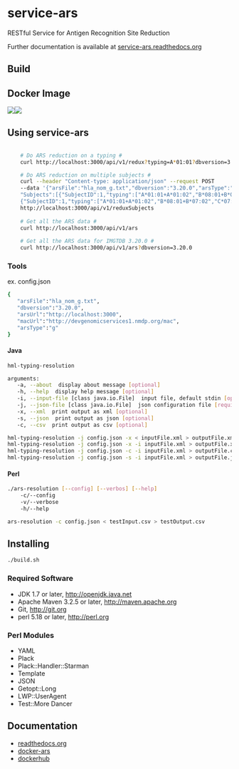 # service-ars
RESTful Service for Antigen Recognition Site Reduction

Further documentation is available at [service-ars.readthedocs.org](http://search.maven.org/#search|ga|1|g%3A%22org.nmdp.ngs%22)

## Build

## Docker Image
[![](https://images.microbadger.com/badges/image/nmdpbioinformatics/docker-ars.svg)](http://microbadger.com/images/nmdpbioinformatics/docker-ars "Get your own image badge on microbadger.com")[![](https://images.microbadger.com/badges/version/nmdpbioinformatics/docker-ars.svg)](http://microbadger.com/images/nmdpbioinformatics/docker-ars "Get your own version badge on microbadger.com")



## Using service-ars

```bash
    
    # Do ARS reduction on a typing #
    curl http://localhost:3000/api/v1/redux?typing=A*01:01?dbversion=3.20

    # Do ARS reduction on multiple subjects # 
    curl --header "Content-type: application/json" --request POST 
    --data '{"arsFile":"hla_nom_g.txt","dbversion":"3.20.0","arsType":"G",
    "Subjects":[{"SubjectID":1,"typing":["A*01:01+A*01:02","B*08:01+B*07:02","C*07:01+C*07:01"]},
    {"SubjectID":1,"typing":["A*01:01+A*01:02","B*08:01+B*07:02","C*07:01+C*07:01"]}]}' 
    http://localhost:3000/api/v1/reduxSubjects
    
    # Get all the ARS data #
    curl http://localhost:3000/api/v1/ars
    
    # Get all the ARS data for IMGTDB 3.20.0 #
    curl http://localhost:3000/api/v1/ars?dbversion=3.20.0
```

### Tools

ex. config.json
```bash
{  
   "arsFile":"hla_nom_g.txt",
   "dbversion":"3.20.0",
   "arsUrl":"http://localhost:3000",
   "macUrl":"http://devgenomicservices1.nmdp.org/mac",
   "arsType":"g"
}
```


#### Java
```bash
hml-typing-resolution

arguments:
   -a, --about  display about message [optional]
   -h, --help  display help message [optional]
   -i, --input-file [class java.io.File]  input file, default stdin [optional]
   -j, --json-file [class java.io.File]  json configuration file [required]
   -x, --xml  print output as xml [optional]
   -s, --json  print output as json [optional]
   -c, --csv  print output as csv [optional]

```


```bash
hml-typing-resolution -j config.json -x < inputFile.xml > outputFile.xml
hml-typing-resolution -j config.json -x -i inputFile.xml > outputFile.xml
hml-typing-resolution -j config.json -c -i inputFile.xml > outputFile.csv
hml-typing-resolution -j config.json -s -i inputFile.xml > outputFile.json
```

#### Perl
```bash
./ars-resolution [--config] [--verbos] [--help]
    -c/--config
    -v/--verbose
    -h/--help
```


```bash
ars-resolution -c config.json < testInput.csv > testOutput.csv
```


## Installing

```bash
./build.sh
```

### Required Software

 * JDK 1.7 or later, http://openjdk.java.net
 * Apache Maven 3.2.5 or later, http://maven.apache.org
 * Git, http://git.org
 * perl 5.18 or later, http://perl.org

### Perl Modules

 * YAML 
 * Plack 
 * Plack::Handler::Starman 
 * Template 
 * JSON 
 * Getopt::Long 
 * LWP::UserAgent 
 * Test::More Dancer


## Documentation

 * [readthedocs.org](http://search.maven.org/#search|ga|1|g%3A%22org.nmdp.ngs%22)
 * [docker-ars](http://search.maven.org/#search|ga|1|g%3A%22org.nmdp.ngs%22)
 * [dockerhub](http://search.maven.org/#search|ga|1|g%3A%22org.nmdp.ngs%22)



